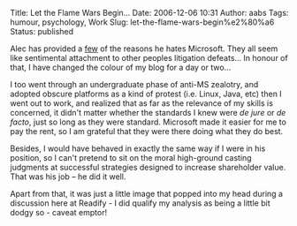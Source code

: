 Title: Let the Flame Wars Begin…
Date: 2006-12-06 10:31
Author: aabs
Tags: humour, psychology, Work
Slug: let-the-flame-wars-begin%e2%80%a6
Status: published

Alec has provided a [few](http://alecthegeek.wordpress.com/2006/12/05/why-i-really-dislike-microsoft/) of the reasons he hates Microsoft. They all seem like sentimental attachment to other peoples litigation defeats… In honour of that, I have changed the colour of my blog for a day or two...

I too went through an undergraduate phase of anti-MS zealotry, and adopted obscure platforms as a kind of protest (i.e. Linux, Java, etc) then I went out to work, and realized that as far as the relevance of my skills is concerned, it didn't matter whether the standards I knew were *de jure* or *de facto*, just so long as they were standard. Microsoft made it easier for me to pay the rent, so I am grateful that they were there doing what they do best.

Besides, I would have behaved in exactly the same way if I were in his position, so I can't pretend to sit on the moral high-ground casting judgments at successful strategies designed to increase shareholder value. That was his job – he did it well.

Apart from that, it was just a little image that popped into my head during a discussion here at Readify - I did qualify my analysis as being a little bit dodgy so - caveat emptor!
